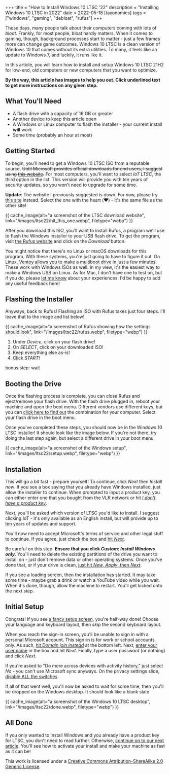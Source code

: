 +++
title = "How to Install Windows 10 LTSC '22"
description = "Installing Windows 10 LTSC in 2022"
date = 2022-05-18
[taxonomies]
tags = ["windows", "gaming", "debloat", "rufus"]
+++

These days, many people talk about their computers coming with lots of _bloat_. Frankly, for most people, bloat hardly matters. When it comes to gaming, though, background processes start to matter - just a few frames more can change game outcomes. Windows 10 LTSC is a clean version of Windows 10 that comes without its extra utilities. To many, it feels like an update to Windows 7, and luckily, it runs like it.

In this article, you will learn how to install and setup Windows 10 LTSC 21H2 for low-end, old computers or new computers that you want to optimize.

**By the way, this article has images to help you out. Click underlined text to get more instructions on any given step.**

## What You'll Need

- A flash drive with a capacity of 16 GB or greater
- Another device to keep this article open
- A Windows or Linux computer to flash the installer - your current install **will** work
- Some time (probably an hour at most)

## Getting Started

To begin, you'll need to get a Windows 10 LTSC ISO from a reputable source. ~~Until Microsoft provides official downloads for end users, I suggest using [this website](https://isofiles.bd581e55.workers.dev/Windows%2010/Windows%2010%20Enterprise%20LTSC%202021/).~~ For most computers, you'll want to select _IoT LTSC_, the third option in the list. This version will provide you with ten years of security updates, so you won't need to upgrade for some time.

**Update**: The website I previously suggested is down. For now, please try [this site](https://massgrave.dev/windows_ltsc_links.html#Win10_Iot_Enterprise_LTSC_2021) instead. Select the one with the heart (❤️) - it's the same file as the other site!

{{ cache_image(alt="a screenshot of the LTSC download website", link="/images/ltsc22/hit_this_one.webp", filetype="webp") }}

After you download this ISO, you'll want to install Rufus, a program we'll use to flash the Windows installer to your USB flash drive. To get the program, visit [the Rufus website](https://rufus.ie/en/) and click on the _Download_ button.

You might notice that there's no Linux or macOS downloads for this program. With these systems, you're just going to have to figure it out. On Linux, [Ventoy allows you to make a multiboot drive](https://www.ventoy.net/en/doc_start.html) in just a few minutes. These work with Windows ISOs as well. In my view, it's the easiest way to make a Windows USB on Linux. As for Mac, I don't have one to test on, but if you do, please [let me know](mailto:contact@barretts.club) about your experiences. I'd be happy to add any useful feedback here!

## Flashing the Installer

Anyways, back to Rufus! Flashing an ISO with Rufus takes just four steps. I'll leave that to the image and list below!

{{ cache_image(alt="a screenshot of Rufus showing how the settings should look", link="/images/ltsc22/rufus.webp", filetype="webp") }}

1. Under _Device_, click on your flash drive!
2. On _SELECT_, click on your downloaded ISO!
3. Keep everything else as-is!
4. Click _START_!

bonus step: wait

## Booting the Drive

Once the flashing process is complete, you can close Rufus and eject/remove your flash drive. With the flash drive plugged in, reboot your machine and open the boot menu. Different vendors use different keys, but you can [click here to find out](https://web.archive.org/web/20220518210154/https://guide.lauricella.eu/boot-from-cd-vendor-key-list/) the combination for your computer. Select your flash drive in the boot menu.

Once you've completed these steps, you should now be in the Windows 10 LTSC installer! It should look like the image below. If you're not there, try doing the last step again, but select a different drive in your boot menu.

{{ cache_image(alt="a screenshot of the Windows setup", link="/images/ltsc22/setup.webp", filetype="webp") }}

## Installation

This will go a bit fast - prepare yourself! To continue, click _Next_ then _Install now_. If you see a box saying that you already have Windows installed, just allow the installer to continue. When prompted to input a product key, you can either enter one that you bought from the VLK network or hit [_I don't have a product key_]({{cache_image_link(link="images/ltsc22/no_prod_key.webp")}}).

Next, you'll be asked which version of LTSC you'd like to install. I suggest clicking IoT - it's only available as an English install, but will provide up to ten years of updates and support.

You'll now need to accept Microsoft's terms of service and other legal stuff to continue. If you agree, just check the box and [hit _Next_]({{cache_image_link(link="images/ltsc22/accept.webp")}}).

Be careful on this step. **Ensure that you click _Custom: Install Windows only_**. You'll need to delete the existing partitions of the drive you want to install on - just don't remove data or other operating systems. Once you've done that, or if your drive is clean, [just hit _New_, _Apply_, then _Next_]({{cache_image_link(link="images/ltsc22/location.webp")}}).

If you see a loading screen, then the installation has started. It may take some time - maybe grab a drink or watch a YouTube video while you wait. When it's done, though, allow the machine to restart. You'll get kicked onto the next step.

## Initial Setup

Congrats! If you see [a fancy setup screen]({{cache_image_link(link="images/ltsc22/drink.webp")}}), you're half-way done! Choose your language and keyboard layout, then _skip_ the second keyboard layout.

When you reach the sign-in screen, you'll be unable to sign in with a personal Microsoft account. This sign-in is for work or school accounts only. As such, [hit _Domain join instead_]({{cache_image_link(link="images/ltsc22/domain_join.webp")}}) at the bottom left. Next, [enter your user name]({{cache_image_link(link="images/ltsc22/who.webp")}}) in the box and hit _Next_. Finally, type a user password (or nothing) and click _Next_.

If you're asked to "Do more across devices with activity history," just select _No_ - you can't use Microsoft sync anyways. On the privacy settings slide, [disable ALL the switches]({{cache_image_link(link="images/ltsc22/privacy_airquotes.webp")}}).

If all of that went well, you'll now be asked to wait for some time, then you'll be dropped on the Windows desktop. It should look like a blank slate.

{{ cache_image(alt="a screenshot of the Windows 10 LTSC desktop", link="/images/ltsc22/done.webp", filetype="webp") }}

## All Done

If you only wanted to install Windows and you already have a product key for LTSC, you don't need to read further. Otherwise, [continue on to our next article]({{get_url_inlink(link="/posts/debloat22")}}). You'll see how to activate your install and make your machine as fast as it can be!

This work is licensed under a [Creative Commons Attribution-ShareAlike 2.0 Generic License](http://creativecommons.org/licenses/by-sa/2.0/).
